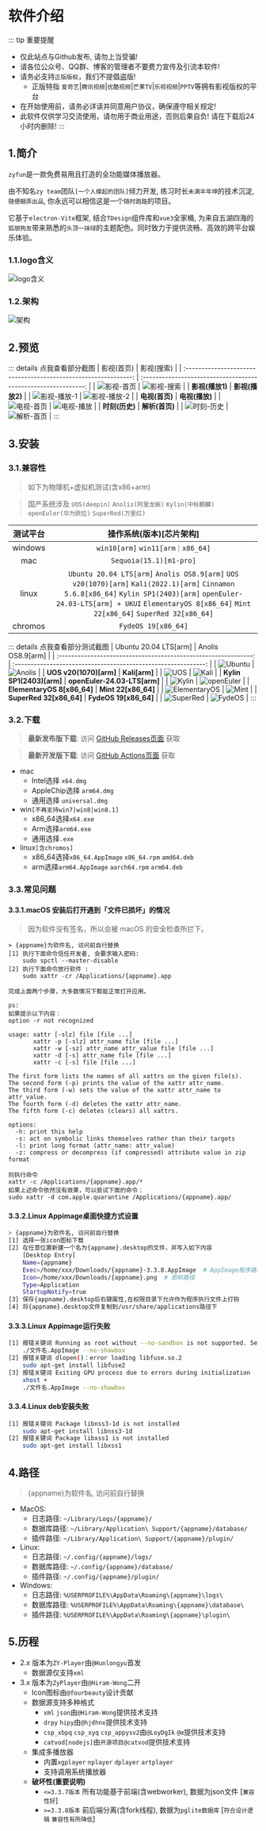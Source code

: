 # 软件介绍

::: tip 重要提醒
- 仅此站点与Github发布, 请勿上当受骗!
- 请各位公众号、QQ群、博客的管理者不要费力宣传及引流本软件!
- 请务必支持`正版版权`，我们不提倡盗版!
    - 正版特指 `爱奇艺`|`腾讯视频`|`优酷视频`|`芒果TV`|`乐视视频`|`PPTV`等拥有影视版权的平台
- 在开始使用前，请务必详读并同意用户协议，确保遵守相关规定!
- 此软件仅供学习交流使用，请勿用于商业用途，否则后果自负! 请在下载后24小时内删除!
:::

## 1.简介
`zyfun`是一款免费易用且打造的全功能媒体播放器。

由不知名`zy team`团队`[一个人撑起的团队]`倾力开发, 练习时长`未满半年坤`的技术沉淀, `随便糊弄出品`, 你永远可以相信这是一个`随时跑路`的项目。

它基于`electron-Vite`框架, 结合`TDesign`组件库和`vue3`全家桶, 为来自五湖四海的`狐朋狗友`带来熟悉的`头顶一抹绿`的主题配色。同时致力于提供流畅、高效的跨平台娱乐体验。

### 1.1.logo含义

![logo含义](/guide/app/logoExplain.png)

### 1.2.架构

![架构](/guide/app/arch.png)


## 2.预览

::: details 点我查看部分截图
|                            影视(首页)                            |                            影视(搜索)                            |
| :-------------------------------------------------------------: | :------------------------------------------------------------: |
| ![影视-首页](/guide/app/film-home.png)                           | ![影视-搜索](/guide/app/film-search.png)                         |
|                        **影视(播放1)**                           |                        **影视(播放2)**                           |
| ![影视-播放-1](/guide/app/film-play.png)                         | ![影视-播放-2](/guide/app/film-play-2.png)                       |
|                        **电视(首页)**                            |                        **电视(播放)**                            |
| ![电视-首页](/guide/app/iptv-home.png)                           | ![电视-播放](/guide/app/iptv-play.png)                           |
|                        **时刻(历史)**                            |                        **解析(首页)**                            |
| ![时刻-历史](/guide/app/history.png)                             | ![解析-首页](/guide/app/analyze.png)                             |
:::

## 3.安装

### 3.1.兼容性

> 如下为物理机+虚拟机测试(含x86+arm)

> 国产系统涉及 `UOS(deepin)` `Anolis(阿里龙蜥)` `Kylin(中标麒麟)` `openEuler(华为欧拉)` `SuperRed(万里红)`

| 测试平台  | 操作系统(版本)[芯片架构]                                          |
| :------: | :------------------------------------------------------------: |
| windows  | `win10[arm]` `win11[arm｜x86_64]`                              |
| mac      | `Sequoia(15.1)[m1-pro]`                                        |
| linux    | `Ubuntu 20.04 LTS[arm]` `Anolis OS8.9[arm]` `UOS v20(1070)[arm]` `Kali(2022.1)[arm]` `Cinnamon 5.6.8[x86_64]` `Kylin SP1(2403)[arm]` `openEuler-24.03-LTS[arm] + UKUI` `ElementaryOS 8[x86_64]` `Mint 22[x86_64]` `SuperRed 32[x86_64]`|
| chromos  | `FydeOS 19[x86_64]` |

::: details 点我查看部分测试截图
|                Ubuntu 20.04 LTS[arm]                            |                   Anolis OS8.9[arm]                            |
| :-------------------------------------------------------------: | :------------------------------------------------------------: |
| ![Ubuntu](/guide/app/test-linux-ubuntu.png)                     | ![Anolis](/guide/app/test-linux-anolis.png)                    |
|                **UOS v20(1070)[arm]**                           |                            **Kali[arm]**                       |
| ![UOS](/guide/app/test-linux-uos.png)                           | ![Kali](/guide/app/test-linux-kali.png)                        |
|                **Kylin SP1(2403)[arm]**                         |             **openEuler-24.03-LTS[arm]**                       |
| ![Kylin](/guide/app/test-linux-kylin.png)                       | ![openEuler](/guide/app/test-linux-openEuler.png)              |
|                **ElementaryOS 8[x86_64]**                       |        **Mint 22[x86_64]**                                     |
| ![ElementaryOS](/guide/app/test-linux-elementaryos.png)         |          ![Mint](/guide/app/test-linux-mint.png)               |
|                **SuperRed 32[x86_64]**                          |        **FydeOS 19[x86_64]**                                   |
| ![SuperRed](/guide/app/test-linux-superred.png)         |          ![FydeOS](/guide/app/test-fydeos.png)                 |
:::

### 3.2.下载
> **最新发布版下载**: 访问 [GitHub Releases页面](https://github.com/Hiram-Wong/ZyPlayer/releases) 获取

> **最新开发版下载**: 访问 [GitHub Actions页面](https://github.com/Hiram-Wong/ZyPlayer/actions) 获取

- mac
    - Intel选择 `x64.dmg`
    - AppleChip选择 `arm64.dmg`
    - 通用选择 `universal.dmg`
- win`[不再支持win7|win8|win8.1]`
    - x86_64选择`x64.exe`
    - Arm选择`arm64.exe`
    - 通用选择`.exe`
- linux`[含chromos]`
    - x86_64选择`x86_64.AppImage` `x86_64.rpm` `amd64.deb`
    - arm选择`arm64.AppImage` `aarch64.rpm` `arm64.deb`

### 3.3.常见问题
#### 3.3.1.macOS 安装后打开遇到「文件已损坏」的情况
> 因为软件没有签名，所以会被 macOS 的安全检查所拦下。

```shell
> {appname}为软件名, 访问前自行替换
[1] 执行下面命令信任开发者, 会要求输入密码:
    sudo spctl --master-disable
[2] 执行下面命令放行软件 :
    sudo xattr -cr /Applications/{appname}.app

完成上面两个步骤，大多数情况下都能正常打开应用。

ps:
如果提示以下内容：
option -r not recognized

usage: xattr [-slz] file [file ...]
       xattr -p [-slz] attr_name file [file ...]
       xattr -w [-sz] attr_name attr_value file [file ...]
       xattr -d [-s] attr_name file [file ...]
       xattr -c [-s] file [file ...]

The first form lists the names of all xattrs on the given file(s).
The second form (-p) prints the value of the xattr attr_name.
The third form (-w) sets the value of the xattr attr_name to attr_value.
The fourth form (-d) deletes the xattr attr_name.
The fifth form (-c) deletes (clears) all xattrs.

options:
  -h: print this help
  -s: act on symbolic links themselves rather than their targets
  -l: print long format (attr_name: attr_value)
  -z: compress or decompress (if compressed) attribute value in zip format

则执行命令
xattr -c /Applications/{appname}.app/*
如果上述命令依然没有效果，可以尝试下面的命令：
sudo xattr -d com.apple.quarantine /Applications/{appname}.app/
```

#### 3.3.2.Linux Appimage桌面快捷方式设置

```bash
> {appname}为软件名, 访问前自行替换
[1] 选择一张icon图标下载
[2] 在任意位置新建一个名为{appname}.desktop的文件，并写入如下内容
    [Desktop Entry]
    Name={appname}
    Exec=/home/xxx/Downloads/{appname}-3.3.8.AppImage  # AppImage程序路径
    Icon=/home/xxx/Downloads/{appname}.png  # 图标路径
    Type=Application
    StartupNotify=true
[3] 保存{appname}.desktop后右键属性,在权限目录下允许作为程序执行文件上打钩
[4] 将{appname}.desktop文件复制到/usr/share/applications路径下
```

#### 3.3.3.Linux Appimage运行失败

```bash
[1] 报错关键词 Running as root without --no-sandbox is not supported. See https://ccrbug.com/638180.
    ./文件名.AppImage --no-shawbox
[2] 报错关键词 dlopen()：error loading libfuse.so.2
    sudo apt-get install libfuse2
[3] 报错关键词 Exiting GPU process due to errors during initialization
    xhost + 
    ./文件名.AppImage --no-shawbox
```

#### 3.3.4.Linux deb安装失败

```bash
[1] 报错关键词 Package libnss3-1d is not installed
    sudo apt-get install libnss3-1d
[2] 报错关键词 Package libxss1 is not installed
    sudo apt-get install libxss1
```

## 4.路径

> {appname}为软件名, 访问前自行替换

- MacOS:
    - 日志路径: `~/Library/Logs/{appname}/`
    - 数据库路径: `~/Library/Application\ Support/{appname}/database/`
    - 插件路径: `~/Library/Application\ Support/{appname}/plugin/`
- Linux:
    - 日志路径: `~/.config/{appname}/logs/`
    - 数据库路径: `~/.config/{appname}/database/`
    - 插件路径: `~/.config/{appname}/plugin/`
- Windows:
    - 日志路径: `%USERPROFILE%\AppData\Roaming\{appname}\logs\`
    - 数据库路径: `%USERPROFILE%\AppData\Roaming\{appname}\database\`
    - 插件路径: `%USERPROFILE%\AppData\Roaming\{appname}\plugin\`


## 5.历程

- 2.x 版本为`ZY-Player`由`@Hunlongyu`首发
    - 数据源仅支持`xml`
- 3.x 版本为`ZyPlayer`由`@Hiram-Wong`二开
    - Icon图标由`@fourbeauty`设计贡献
    - 数据源支持多种格式
        - `xml` `json`由`@Hiram-Wong`提供技术支持
        - `drpy` `hipy`由`@hjdhnx`提供技术支持
        - `csp_xbpq` `csp_xyq` `csp_appysv2`由`@LoyDgIk` `@α`提供技术支持
        - `catvod[nodejs]`由`开源项目@catvod`提供技术支持
    - 集成多播放器
        - 内置`xgplayer` `nplayer` `dplayer` `artplayer`
        - 支持调用系统播放器
    - **破坏性(重要说明)**
        - `<=3.3.7版本` 所有功能基于前端(含webworker), 数据为json文件 [`兼容性好`]
        - `>=3.3.8版本` 前后端分离(含fork线程), 数据为`pglite数据库` [`符合设计逻辑` `兼容性有所降低`]
